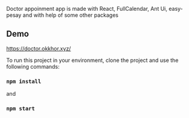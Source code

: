 Doctor appoinment app is  made with React, FullCalendar, Ant Ui, easy-pesay and with help of some other packages 
## Demo
https://doctor.okkhor.xyz/

To run this project in your environment, clone the project and use the following commands:
### `npm install`
and
### `npm start`